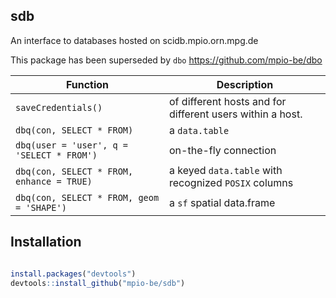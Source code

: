 
sdb
------------
An interface to databases hosted on scidb.mpio.orn.mpg.de

This package has been superseded by `dbo` https://github.com/mpio-be/dbo


|            Function                            |                    Description                |
| -----------------------------------------------|-----------------------------------------------|
| `saveCredentials()                       `     |  of different hosts and for different users within a host.|
| `dbq(con, SELECT * FROM)                 `     | a `data.table` |
| `dbq(user = 'user', q = 'SELECT * FROM') `     | on-the-fly connection  |
| `dbq(con, SELECT * FROM, enhance = TRUE) `     | a keyed `data.table` with recognized `POSIX` columns |
| `dbq(con, SELECT * FROM, geom = 'SHAPE') `     | a `sf` spatial data.frame  |




Installation
------------

``` r

install.packages("devtools")
devtools::install_github("mpio-be/sdb")

```
